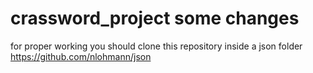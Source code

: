 # crassword_project some changes

for proper working you should clone this repository inside a json folder https://github.com/nlohmann/json
